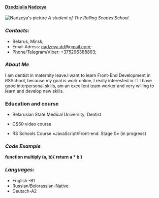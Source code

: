 #### [Dzedziulia Nadzeya](https://github.com/NadzeyaDD)

![Nadzeya's picture](https://scontent-waw1-1.xx.fbcdn.net/v/t1.6435-9/172243457_4288577504526962_1469327055505594306_n.jpg?_nc_cat=107&ccb=1-7&_nc_sid=174925&_nc_ohc=hffA8vXhdNAAX-Mdurp&tn=iEGEg505fTY845tO&_nc_ht=scontent-waw1-1.xx&oh=00_AT8YV6Gn6GC87fvQJPtiyppzjP7yK5cvpWbWzPPO9XuUyA&oe=62CAFFED) 
_A student of The Rolling Scopes School._

### *Contacts:*

- Belarus, Minsk;
- Email Adress: nadzeya.dd@gmail.com;
- Phone/Telegram/Viber: +375296388893;

### *About Me*

I am dentist in maternity leave.I want to learn Front-End Development in RSSchool, because my goal is work online, I really interested in IT.I have good interpersonal skills, am an excellent team worker and very willing to learn and develop new skills.

### Education and course

- Belarusian State Medical University; Dentist

- CS50 video course

- RS Schools Course «JavaScript/Front-end. Stage 0» (in progress)

### *Code Example*

**function multiply (a, b){
 return a * b
}**

### *Languages:*

- English -B1
- Russian/Belorassian-Native
- Deutsch-A2




